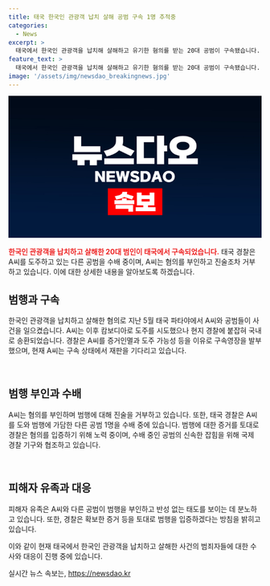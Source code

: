 ```yaml
---
title: 태국 한국인 관광객 납치 살해 공범 구속 1명 추적중
categories:
  - News
excerpt: >
  태국에서 한국인 관광객을 납치해 살해하고 유기한 혐의를 받는 20대 공범이 구속됐습니다. 구속영장 발부된 A씨는 혐의를 부인하며 조사에 거부하는 모습을 보였고, 다른 공범 B씨도 혐의를 부인했습니다. 피해자의 유족은 피의자들의 태도에 분노하고, 경찰은 도주한 1명을 계속 추적 중입니다. YTN 임형준입니다.
feature_text: >
  태국에서 한국인 관광객을 납치해 살해하고 유기한 혐의를 받는 20대 공범이 구속됐습니다. 구속영장 발부된 A씨는 혐의를 부인하며 조사에 거부하는 모습을 보였고, 다른 공범 B씨도 혐의를 부인했습니다. 피해자의 유족은 피의자들의 태도에 분노하고, 경찰은 도주한 1명을 계속 추적 중입니다. YTN 임형준입니다.
image: '/assets/img/newsdao_breakingnews.jpg'
---
```


<p><img src="/assets/img/newsdao_breakingnews.jpg" alt="cryptoinkorea 속보" /></p>

<p><b><span style="color: #ee2323;">한국인 관광객을 납치하고 살해한 20대 범인이 태국에서 구속되었습니다.</span></b> 태국 경찰은 A씨를 도주하고 있는 다른 공범을 수배 중이며, A씨는 혐의를 부인하고 진술조차 거부하고 있습니다. 이에 대한 상세한 내용을 알아보도록 하겠습니다. </p>

<h2 data-ke-size="size26">범행과 구속</h2>

<p>한국인 관광객을 납치하고 살해한 혐의로 지난 5월 태국 파타야에서 A씨와 공범들이 사건을 일으켰습니다. A씨는 이후 캄보디아로 도주를 시도했으나 현지 경찰에 붙잡혀 국내로 송환되었습니다. 경찰은 A씨를 증거인멸과 도주 가능성 등을 이유로 구속영장을 발부했으며, 현재 A씨는 구속 상태에서 재판을 기다리고 있습니다.</p>

<p data-ke-size="size16">&nbsp;</p>

<h2 data-ke-size="size26">범행 부인과 수배</h2>

<p>A씨는 혐의를 부인하며 범행에 대해 진술을 거부하고 있습니다. 또한, 태국 경찰은 A씨를 도와 범행에 가담한 다른 공범 1명을 수배 중에 있습니다. 범행에 대한 증거를 토대로 경찰은 혐의를 입증하기 위해 노력 중이며, 수배 중인 공범의 신속한 잡힘을 위해 국제 경찰 기구와 협조하고 있습니다.</p>

<p data-ke-size="size16">&nbsp;</p>

<h2 data-ke-size="size26">피해자 유족과 대응</h2>

<p>피해자 유족은 A씨와 다른 공범이 범행을 부인하고 반성 없는 태도를 보이는 데 분노하고 있습니다. 또한, 경찰은 확보한 증거 등을 토대로 범행을 입증하겠다는 방침을 밝히고 있습니다. </p>

<p>이와 같이 현재 태국에서 한국인 관광객을 납치하고 살해한 사건의 범죄자들에 대한 수사와 대응이 진행 중에 있습니다.</p>
실시간 뉴스 속보는, <a href="https://newsdao.kr" rel="dofollow">https://newsdao.kr</a>


